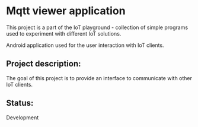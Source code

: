 # Mqtt viewer application

This project is a part of the IoT playground - collection of simple programs used to experiment with different IoT solutions.

Android application used for the user interaction with IoT clients.


## Project description:

The goal of this project is to provide an interface to communicate with other IoT clients.

## Status:

Development
